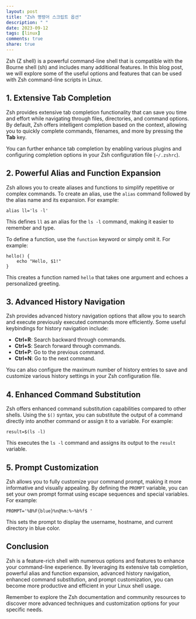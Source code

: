 ```yaml
---
layout: post
title: "Zsh 명령어 스크립트 옵션"
description: " "
date: 2023-09-12
tags: [linux]
comments: true
share: true
---
```


Zsh (Z shell) is a powerful command-line shell that is compatible with the Bourne shell (sh) and includes many additional features. In this blog post, we will explore some of the useful options and features that can be used with Zsh command-line scripts in Linux.

## 1. Extensive Tab Completion

Zsh provides extensive tab completion functionality that can save you time and effort while navigating through files, directories, and command options. By default, Zsh offers intelligent completion based on the context, allowing you to quickly complete commands, filenames, and more by pressing the **Tab** key.

You can further enhance tab completion by enabling various plugins and configuring completion options in your Zsh configuration file (`~/.zshrc`).

## 2. Powerful Alias and Function Expansion

Zsh allows you to create aliases and functions to simplify repetitive or complex commands. To create an alias, use the `alias` command followed by the alias name and its expansion. For example:

```shell
alias ll='ls -l'
```

This defines `ll` as an alias for the `ls -l` command, making it easier to remember and type.

To define a function, use the `function` keyword or simply omit it. For example:

```shell
hello() {
    echo "Hello, $1!"
}
```

This creates a function named `hello` that takes one argument and echoes a personalized greeting.

## 3. Advanced History Navigation

Zsh provides advanced history navigation options that allow you to search and execute previously executed commands more efficiently. Some useful keybindings for history navigation include:

- **Ctrl+R**: Search backward through commands.
- **Ctrl+S**: Search forward through commands.
- **Ctrl+P**: Go to the previous command.
- **Ctrl+N**: Go to the next command.

You can also configure the maximum number of history entries to save and customize various history settings in your Zsh configuration file.

## 4. Enhanced Command Substitution

Zsh offers enhanced command substitution capabilities compared to other shells. Using the `$()` syntax, you can substitute the output of a command directly into another command or assign it to a variable. For example:

```shell
result=$(ls -l)
```

This executes the `ls -l` command and assigns its output to the `result` variable.

## 5. Prompt Customization

Zsh allows you to fully customize your command prompt, making it more informative and visually appealing. By defining the `PROMPT` variable, you can set your own prompt format using escape sequences and special variables. For example:

```shell
PROMPT='%B%F{blue}%n@%m:%~%b%f$ '
```

This sets the prompt to display the username, hostname, and current directory in blue color.

## Conclusion

Zsh is a feature-rich shell with numerous options and features to enhance your command-line experience. By leveraging its extensive tab completion, powerful alias and function expansion, advanced history navigation, enhanced command substitution, and prompt customization, you can become more productive and efficient in your Linux shell usage.

Remember to explore the Zsh documentation and community resources to discover more advanced techniques and customization options for your specific needs.